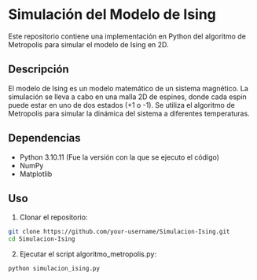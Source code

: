 # Simulación del Modelo de Ising

Este repositorio contiene una implementación en Python del algoritmo de Metropolis para simular el modelo de Ising en 2D.

## Descripción

El modelo de Ising es un modelo matemático de un sistema magnético. La simulación se lleva a cabo en una malla 2D de espines, donde cada espin puede estar en uno de dos estados (+1 o -1). Se utiliza el algoritmo de Metropolis para simular la dinámica del sistema a diferentes temperaturas.

## Dependencias

- Python 3.10.11 (Fue la versión con la que se ejecuto el código)
- NumPy
- Matplotlib

## Uso

1. Clonar el repositorio:
```bash
git clone https://github.com/your-username/Simulacion-Ising.git
cd Simulacion-Ising
```
2. Ejecutar el script algoritmo_metropolis.py:
```
python simulacion_ising.py
```

